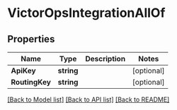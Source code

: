 # VictorOpsIntegrationAllOf

## Properties

Name | Type | Description | Notes
------------ | ------------- | ------------- | -------------
**ApiKey** | **string** |  | [optional] 
**RoutingKey** | **string** |  | [optional] 

[[Back to Model list]](../README.md#documentation-for-models) [[Back to API list]](../README.md#documentation-for-api-endpoints) [[Back to README]](../README.md)


